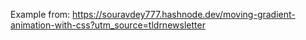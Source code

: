 Example from: https://souravdey777.hashnode.dev/moving-gradient-animation-with-css?utm_source=tldrnewsletter